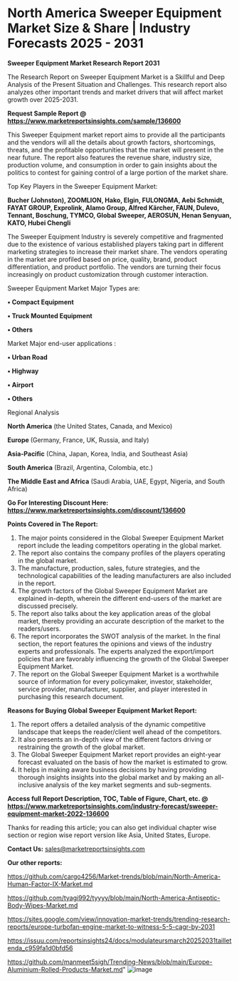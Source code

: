 # North America Sweeper Equipment Market Size & Share | Industry Forecasts 2025 - 2031

<strong>Sweeper Equipment Market Research Report 2031</strong>

The Research Report on Sweeper Equipment Market is a Skillful and Deep Analysis of the Present Situation and Challenges. This research report also analyzes other important trends and market drivers that will affect market growth over 2025-2031.

<strong>Request Sample Report @ <a href=https://www.marketreportsinsights.com/sample/136600>https://www.marketreportsinsights.com/sample/136600</a></strong>

This Sweeper Equipment market report aims to provide all the participants and the vendors will all the details about growth factors, shortcomings, threats, and the profitable opportunities that the market will present in the near future. The report also features the revenue share, industry size, production volume, and consumption in order to gain insights about the politics to contest for gaining control of a large portion of the market share.

Top Key Players in the Sweeper Equipment Market:

<strong>Bucher (Johnston), ZOOMLION, Hako, Elgin, FULONGMA, Aebi Schmidt, FAYAT GROUP, Exprolink, Alamo Group, Alfred Kärcher, FAUN, Dulevo, Tennant, Boschung, TYMCO, Global Sweeper, AEROSUN, Henan Senyuan, KATO, Hubei Chengli</strong>

The Sweeper Equipment Industry is severely competitive and fragmented due to the existence of various established players taking part in different marketing strategies to increase their market share. The vendors operating in the market are profiled based on price, quality, brand, product differentiation, and product portfolio. The vendors are turning their focus increasingly on product customization through customer interaction.

Sweeper Equipment Market Major Types are:

<strong>• Compact Equipment

• Truck Mounted Equipment

• Others</strong>

Market Major end-user applications :

<strong>• Urban Road

• Highway

• Airport

• Others</strong>

Regional Analysis

</u><strong><b>North America</b></strong> (the United States, Canada, and Mexico)

<strong><b>Europe </b></strong>(Germany, France, UK, Russia, and Italy)

<strong><b>Asia-Pacific</b></strong> (China, Japan, Korea, India, and Southeast Asia)

<strong><b>South America</b></strong> (Brazil, Argentina, Colombia, etc.)

<strong><b>The Middle East and Africa</b></strong> (Saudi Arabia, UAE, Egypt, Nigeria, and South Africa)

<strong>Go For Interesting Discount Here: <a href=https://www.marketreportsinsights.com/discount/136600>https://www.marketreportsinsights.com/discount/136600</a></strong>

<strong>Points Covered in The Report:</strong>
<ol>
  <li>The major points considered in the Global Sweeper Equipment Market report include the leading competitors operating in the global market.</li>
  <li>The report also contains the company profiles of the players operating in the global market.</li>
  <li>The manufacture, production, sales, future strategies, and the technological capabilities of the leading manufacturers are also included in the report.</li>
  <li>The growth factors of the Global Sweeper Equipment Market are explained in-depth, wherein the different end-users of the market are discussed precisely.</li>
  <li>The report also talks about the key application areas of the global market, thereby providing an accurate description of the market to the readers/users.</li>
  <li>The report incorporates the SWOT analysis of the market. In the final section, the report features the opinions and views of the industry experts and professionals. The experts analyzed the export/import policies that are favorably influencing the growth of the Global Sweeper Equipment Market.</li>
  <li>The report on the Global Sweeper Equipment Market is a worthwhile source of information for every policymaker, investor, stakeholder, service provider, manufacturer, supplier, and player interested in purchasing this research document.</li>
</ol>
<strong>Reasons for Buying Global Sweeper Equipment Market Report:</strong>

<ol>
  <li>The report offers a detailed analysis of the dynamic competitive landscape that keeps the reader/client well ahead of the competitors.</li>
  <li>It also presents an in-depth view of the different factors driving or restraining the growth of the global market.</li>
  <li>The Global Sweeper Equipment Market report provides an eight-year forecast evaluated on the basis of how the market is estimated to grow.</li>
  <li>It helps in making aware business decisions by having providing thorough insights insights into the global market and by making an all-inclusive analysis of the key market segments and sub-segments.</li>
</ol>
<strong>Access full Report Description, TOC, Table of Figure, Chart, etc. @ <a href=https://www.marketreportsinsights.com/industry-forecast/sweeper-equipment-market-2022-136600>https://www.marketreportsinsights.com/industry-forecast/sweeper-equipment-market-2022-136600</a></strong>


Thanks for reading this article; you can also get individual chapter wise section or region wise report version like Asia, United States, Europe.

<strong>Contact Us:</strong>
sales@marketreportsinsights.com

<strong>Our other reports:</strong>

<a href=https://github.com/cargo4256/Market-trends/blob/main/North-America-Human-Factor-IX-Market.md>https://github.com/cargo4256/Market-trends/blob/main/North-America-Human-Factor-IX-Market.md</a>

<a href=https://github.com/tyagi992/tyyyy/blob/main/North-America-Antiseptic-Body-Wipes-Market.md>https://github.com/tyagi992/tyyyy/blob/main/North-America-Antiseptic-Body-Wipes-Market.md</a>

<a href=https://sites.google.com/view/innovation-market-trends/trending-research-reports/europe-turbofan-engine-market-to-witness-5-5-cagr-by-2031>https://sites.google.com/view/innovation-market-trends/trending-research-reports/europe-turbofan-engine-market-to-witness-5-5-cagr-by-2031</a>

<a href=https://issuu.com/reportsinsights24/docs/modulateursmarch20252031tailletenda_c959fa1d0bfd56>https://issuu.com/reportsinsights24/docs/modulateursmarch20252031tailletenda_c959fa1d0bfd56</a>

<a href=https://github.com/manmeet5sigh/Trending-News/blob/main/Europe-Aluminium-Rolled-Products-Market.md>https://github.com/manmeet5sigh/Trending-News/blob/main/Europe-Aluminium-Rolled-Products-Market.md</a>"
![image](https://github.com/user-attachments/assets/72139522-d805-4976-83ca-5071d8d252e2)
